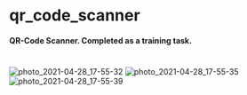 # qr_code_scanner

#### QR-Code Scanner. Completed as a training task.

#
![photo_2021-04-28_17-55-32](https://user-images.githubusercontent.com/62154729/116425655-1f88ba80-a84b-11eb-92b7-4ffff0470547.jpg)
![photo_2021-04-28_17-55-35](https://user-images.githubusercontent.com/62154729/116425658-20215100-a84b-11eb-8302-10d406817749.jpg)
![photo_2021-04-28_17-55-39](https://user-images.githubusercontent.com/62154729/116425662-20215100-a84b-11eb-8a29-e2173eb2ab7c.jpg)
